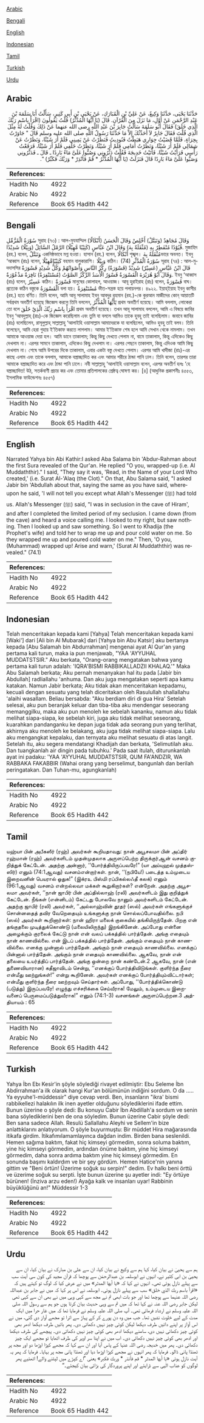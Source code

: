 [Arabic](#arabic)

[Bengali](#bengali)

[English](#english)

[Indonesian](#indonesian)

[Tamil](#tamil)

[Turkish](#turkish)

[Urdu](#urdu)

## Arabic


<div dir="rtl" lang="ar" style={{fontSize:'larger',backgroundColor:'#f8f9fa',padding:20}}>
حَدَّثَنَا يَحْيَى، حَدَّثَنَا وَكِيعٌ، عَنْ عَلِيِّ بْنِ الْمُبَارَكِ، عَنْ يَحْيَى بْنِ أَبِي كَثِيرٍ، سَأَلْتُ أَبَا سَلَمَةَ بْنَ عَبْدِ الرَّحْمَنِ عَنْ أَوَّلِ، مَا نَزَلَ مِنَ الْقُرْآنِ‏.‏ قَالَ ‏(‏يَا أَيُّهَا الْمُدَّثِّرُ‏)‏ قُلْتُ يَقُولُونَ ‏(‏اقْرَأْ بِاسْمِ رَبِّكَ الَّذِي خَلَقَ‏)‏ فَقَالَ أَبُو سَلَمَةَ سَأَلْتُ جَابِرَ بْنَ عَبْدِ اللَّهِ رضى الله عنهما عَنْ ذَلِكَ وَقُلْتُ لَهُ مِثْلَ الَّذِي قُلْتَ فَقَالَ جَابِرٌ لاَ أُحَدِّثُكَ إِلاَّ مَا حَدَّثَنَا رَسُولُ اللَّهِ صلى الله عليه وسلم قَالَ ‏"‏ جَاوَرْتُ بِحِرَاءٍ، فَلَمَّا قَضَيْتُ جِوَارِي هَبَطْتُ فَنُودِيتُ فَنَظَرْتُ عَنْ يَمِينِي فَلَمْ أَرَ شَيْئًا، وَنَظَرْتُ عَنْ شِمَالِي فَلَمْ أَرَ شَيْئًا، وَنَظَرْتُ أَمَامِي فَلَمْ أَرَ شَيْئًا، وَنَظَرْتُ خَلْفِي فَلَمْ أَرَ شَيْئًا، فَرَفَعْتُ رَأْسِي فَرَأَيْتُ شَيْئًا، فَأَتَيْتُ خَدِيجَةَ فَقُلْتُ دَثِّرُونِي وَصُبُّوا عَلَىَّ مَاءً بَارِدًا ـ قَالَ ـ فَدَثَّرُونِي وَصَبُّوا عَلَىَّ مَاءً بَارِدًا قَالَ فَنَزَلَتْ ‏(‏يَا أَيُّهَا الْمُدَّثِّرُ * قُمْ فَأَنْذِرْ * وَرَبَّكَ فَكَبِّرْ‏)‏ ‏"‏‏.‏
</div>
<div style={{backgroundColor:'#f8f9fa',padding:20, marginBottom: 10}}><table> <thead> <tr> <th>References:</th> <th></th> </tr> </thead> <tbody><tr><td>Hadith No</td><td>4922</td></tr><tr><td>Arabic No</td><td>4922</td></tr><tr><td>Reference</td><td>Book 65 Hadith 442</td></tr></tbody></table></div>

## Bengali


<div dir="ltr" lang="bn" style={{fontSize:'larger',backgroundColor:'#f8f9fa',padding:20}}>
سُوْرَةُ الْمُزَّمِّلِ সূরাহ (৭৩) : আল-মুযযাম্মিল وَقَالَ مُجَاهِدٌ (وَتَبَتَّلْ) أَخْلِصْ وَقَالَ الْحَسَنُ (أَنْكَالًا) قُيُوْدًا مُنْفَطِرٌ بِهِ (مُثْقَلَةٌ بِهٰ) وَقَالَ ابْنُ عَبَّاسٍ (كَثِيْبًا مَّهِيْلًا) الرَّمْلُ السَّائِلُ (وَبِيْلًا) شَدِيْدًا. মুজাহিদ (রহ.) বলেন, وَتَبَتَّلْ একনিষ্ঠভাবে মগ্ন হওয়া। হাসান (রহ.) বলেন, أَنْكَالًا শৃঙ্খল। مُثْقَلَةٌ بِهٰভারে অবনত। ইবনু ‘আব্বাস (রাঃ) বলেন, كَثِيْبًامَّهِيْلًا বহমান বালুকারাশি। وَبِيْلًا কঠিন। (74) سُوْرَةُ الْمُدَّثِّرِ সূরাহ (৭৪) : আল-মুদদাসসির قَالَ ابْنُ عَبَّاسٍ (عَسِيْرٌ) شَدِيْدٌ (قَسْوَرَةٌ) رِكْزُ النَّاسِ وَأَصْوَاتُهُمْ وَكُلُّ شَدِيْدٍ قَسْوَرَةٌ وَقَالَ أَبُوْ هُرَيْرَةَ الْقَسْوَرَةُ قَسْوَرٌ الْأَسَدُ الرِّكْزُ الصَّوْتُ (مُسْتَنْفِرَةٌ) نَافِرَةٌ مَذْعُوْرَةٌ. ইবনু ‘আব্বাস (রাঃ) বলেন, عَسِيْرٌ কঠিন। قَسْوَرَةٌ মানুষের কোলাহল, আওয়াজ। আবূ হুরাইরাহ (রাঃ) বলেন, قَسْوَرَةٌ বাঘ। প্রত্যেক কঠিন বস্তুকে الْقَسْوَرَةُ বলা হয়। مُسْتَنْفِرَةٌ ভীত-সন্ত্রস্ত হয়ে পলায়নপর। ৪৯২২. ইয়াহ্ইয়াহ ইবনু কাসীর (রহ.) হতে বর্ণিত। তিনি বলেন, আমি আবূ সালামাহ ইবনু আবদুর রহমান (রহ.)-কে কুরআন মাজীদের কোন্ আয়াতটি সর্বপ্রথম অবতীর্ণ হয়েছে জিজ্ঞেস করলে তিনি বললেন, يٓٓأَيُّهَا الْمُدَّثِّرُ প্রথম অবতীর্ণ হয়েছে। আমি বললাম, লোকেরা তো বলে اقْرَأْ بِاسْمِ رَبِّكَ الَّذِيْ خَلَقَ প্রথম অবতীর্ণ হয়েছে। তখন আবূ সালামাহ বললেন, আমি এ বিষয়ে জাবির ইবনু ‘আবদুল্লাহ্ (রাঃ)-কে জিজ্ঞেস করেছিলাম এবং তুমি যা বললে আমিও তাকে হুবহু তাই বলেছিলাম। জবাবে জাবির (রাঃ) বলেছিলেন, রাসূলুল্লাহ্ সাল্লাল্লাহু ‘আলাইহি ওয়াসাল্লাম আমাদেরকে যা বলেছিলেন, আমিও হুবহু তাই বলব। তিনি বলেছেন, আমি হেরা গুহায় ই’তিকাফ করতে লাগলাম। আমার ই’তিকাফ শেষ হলে আমি সেখান থেকে নামলাম। তখন আমাকে আওয়াজ দেয়া হল। আমি ডানে তাকালাম; কিন্তু কিছু দেখতে পেলাম না, বামে তাকালাম, কিন্তু এদিকেও কিছু দেখলাম না। এরপর সামনে তাকালাম, এদিকেও কিছু দেখলাম না। এরপর পেছনে তাকালাম, কিন্তু এদিওক আমি কিছু দেখলাম না। শেষে আমি উপরের দিকে তাকালাম, এবার একটা বস্তু দেখতে পেলাম। এরপর আমি খাদীজা (রাঃ)-এর কাছে এলাম এবং তাকে বললাম, আমাকে বস্ত্রাচ্ছাদিত কর এবং আমার শরীরে ঠান্ডা পানি ঢাল। তিনি বলেন, তারপর তারা আমাকে বস্ত্রাচ্ছাদিত করে এবং ঠান্ডা পানি ঢালে। নবী সাল্লাল্লাহু ‘আলাইহি ওয়াসাল্লাম বলেন, এরপর অবতীর্ণ হলঃ ‘হে বস্ত্রাচ্ছাদিত! উঠ, সতর্কবাণী প্রচার কর এবং তোমার প্রতিপালকের শ্রেষ্ঠত্ব ঘোষণা কর। [৪] (আধুনিক প্রকাশনীঃ ৪৫৫৩, ইসলামিক ফাউন্ডেশনঃ ৪৫৫৭)
</div>
<div style={{backgroundColor:'#f8f9fa',padding:20, marginBottom: 10}}><table> <thead> <tr> <th>References:</th> <th></th> </tr> </thead> <tbody><tr><td>Hadith No</td><td>4922</td></tr><tr><td>Arabic No</td><td>4922</td></tr><tr><td>Reference</td><td>Book 65 Hadith 442</td></tr></tbody></table></div>

## English


<div dir="ltr" lang="en" style={{fontSize:'larger',backgroundColor:'#f8f9fa',padding:20}}>
Narrated Yahya bin Abi Kathir:I asked Aba Salama bin 'Abdur-Rahman about the first Sura revealed of the Qur'an. He replied "O you, wrapped-up (i.e. Al Muddaththir)." I said, "They say it was, 'Read, in the Name of your Lord Who created,' (i.e. Surat Al-'Alaq (the Clot)." On that, Abu Salama said, "I asked Jabir bin 'Abdullah about that, saying the same as you have said, whereupon he said, 'I will not tell you except what Allah's Messenger (ﷺ) had told us. Allah's Messenger (ﷺ) said, "I was in seclusion in the cave of Hiram', and after I completed the limited period of my seclusion. I came down (from the cave) and heard a voice calling me. I looked to my right, but saw nothing. Then I looked up and saw something. So I went to Khadija (the Prophet's wife) and told her to wrap me up and pour cold water on me. So they wrapped me up and poured cold water on me." Then, 'O you, (Muhammad) wrapped up! Arise and warn,' (Surat Al Muddaththir) was revealed." (74.1)
</div>
<div style={{backgroundColor:'#f8f9fa',padding:20, marginBottom: 10}}><table> <thead> <tr> <th>References:</th> <th></th> </tr> </thead> <tbody><tr><td>Hadith No</td><td>4922</td></tr><tr><td>Arabic No</td><td>4922</td></tr><tr><td>Reference</td><td>Book 65 Hadith 442</td></tr></tbody></table></div>

## Indonesian


<div dir="ltr" lang="id" style={{fontSize:'larger',backgroundColor:'#f8f9fa',padding:20}}>
Telah menceritakan kepada kami [Yahya] Telah menceritakan kepada kami [Waki'] dari [Ali bin Al Mubarak] dari [Yahya bin Abu Katsir] aku bertanya kepada [Abu Salamah bin Abdurrahman] mengenai ayat Al Qur'an yang pertama kali turun, maka ia pun menjawab, "YAA 'AYYUHAL MUDDATSTSIR." Aku berkata, "Orang-orang mengatakan bahwa yang pertama kali turun adalah: 'IQRA'BISMI RABBIKALLADZII KHALAQ.'" Maka Abu Salamah berkata; Aku pernah menanyakan hal itu pada [Jabir bin Abdullah] radliallahu 'anhuma. Dan aku juga mengatakan seperti apa kamu katakan. Namun Jabir berkata; Aku tidak akan menceritakan kepadamu, kecuali dengan sesuatu yang telah diceritakan oleh Rasulullah shallallahu 'alaihi wasallam. Beliau bersabda: "Aku berdiam diri di gua Hira' Setelah selesai, aku pun beranjak keluar dan tiba-tiba aku mendengar seseorang memanggilku, maka aku pun menoleh ke sebelah kananku, namun aku tidak melihat siapa-siapa, ke sebelah kiri, juga aku tidak melihat seseorang, kuarahkan pandanganku ke depan juga tidak ada seorang pun yang terlihat, akhirnya aku menoleh ke belakang, aku juga tidak melihat siapa-siapa. Lalu aku mengangkat kepalaku, dan ternyata aku melihat sesuatu di atas langit. Setelah itu, aku segera mendatangi Khadijah dan berkata, 'Selimutilah aku. Dan tuangkanlah air dingin pada tubuhku.' Pada saat itulah, diturunkanlah ayat ini padaku: 'YAA 'AYYUHAL MUDDATSTSIR, QUM FA'ANDZIR, WA RABBAKA FAKABBIR (Wahai orang yang berselimut, bangunlah dan berilah peringatakan. Dan Tuhan-mu, agungkanlah)
</div>
<div style={{backgroundColor:'#f8f9fa',padding:20, marginBottom: 10}}><table> <thead> <tr> <th>References:</th> <th></th> </tr> </thead> <tbody><tr><td>Hadith No</td><td>4922</td></tr><tr><td>Arabic No</td><td>4922</td></tr><tr><td>Reference</td><td>Book 65 Hadith 442</td></tr></tbody></table></div>

## Tamil


<div dir="ltr" lang="ta" style={{fontSize:'larger',backgroundColor:'#f8f9fa',padding:20}}>
யஹ்யா பின் அபீகஸீர் (ரஹ்) அவர்கள் கூறியதாவது: நான் அபூசலமா பின் அப்திர் ரஹ்மான் (ரஹ்) அவர்களிடம் முதன்முதலாக அருளப்பெற்ற திருக்குர்ஆன் வசனம் குறித்துக் கேட்டேன். அதற்கு அன்னார், ‘‘போர்த்தியிருப்பவரே!” (யா அய்யுஹல் முத்தஸ்ஸிர்) எனும் (74:1ஆவது) வசனம்என்றார்கள். நான், ‘‘(நபியே!) படைத்த உம்முடைய இறைவனின் பெயரால் ஓதுக!” (இக்ரஉ பிஸ்மி ரப்பிகல்லஃதீ கலக்) எனும் (96:1ஆவது) வசனம் என்றல்லவா மக்கள் கூறுகிறார்கள்? என்றேன். அதற்கு அபூசலமா அவர்கள், ‘‘நான் ஜாபிர் பின் அப்தில்லாஹ் (ரலி) அவர்களிடம் இது குறித்துக் கேட்டேன். நீங்கள் (என்னிடம்) கேட்டது போலவே நானும் அவர்களிடம் கேட்டேன். அதற்கு ஜாபிர் (ரலி) அவர்கள், ‘‘அல்லாஹ்வின் தூதர் (ஸல்) அவர்கள் எங்களுக்குச் சொன்னதைத் தவிர வேறெதையும் உங்களுக்கு நான் சொல்லப்போவதில்லை. நபி (ஸல்) அவர்கள் கூறினார்கள்: நான் ஹிரா மலைக் குகையில் தங்கியிருந்தேன். பிறகு என் தங்குதலை முடித்துக்கொண்டு (மலையிலிருந்து) இறங்கினேன். அப்போது என்னை அழைக்கும் குரலைக் கேட்டு நான் என் வலப் பக்கத்தில் பார்த்தேன். அங்கு எதையும் நான் காணவில்லை. என் இடப் பக்கத்தில் பார்த்தேன். அங்கும் எதையும் நான் காணவில்லை. எனக்கு முன்னால் பார்த்தேன். அங்கும் நான் எதையும் காணவில்லை. எனக்குப் பின்னால் பார்த்தேன். அங்கும் நான் எதையும் காணவில்லை. ஆகவே, நான் என் தலையை உயர்த்திப் பார்த்தேன். அங்கு ஒன்றை நான் கண்டேன்.2 ஆகவே, நான் (என் துணைவியாரான) கதீஜாவிடம் சென்று, ‘‘எனக்குப் போர்த்திவிடுங்கள். குளிர்ந்த நீரை என்மீது ஊற்றுங்கள்!” என்று கூறினேன். அவர்கள் எனக்குப் போர்த்தியும்விட்டார்கள்; என்மீது குளிர்ந்த நீரை ஊற்றவும் செய்தார்கள். அப்போது, ‘‘போர்த்திக்கொண்டு (படுத்து) இருப்பவரே! எழுந்து எச்சரிக்கை செய்வீராக! மேலும், உம்முடைய இறைவனைப் பெருமைப்படுத்துவீராக!” எனும் (74:1-3) வசனங்கள் அருளப்பெற்றன.3 அத்தியாயம் : 65
</div>
<div style={{backgroundColor:'#f8f9fa',padding:20, marginBottom: 10}}><table> <thead> <tr> <th>References:</th> <th></th> </tr> </thead> <tbody><tr><td>Hadith No</td><td>4922</td></tr><tr><td>Arabic No</td><td>4922</td></tr><tr><td>Reference</td><td>Book 65 Hadith 442</td></tr></tbody></table></div>

## Turkish


<div dir="ltr" lang="tr" style={{fontSize:'larger',backgroundColor:'#f8f9fa',padding:20}}>
Yahya İbn Ebı Kesir'in şöyle söylediği rivayet edilmiştir: Ebu Seleme İbn Abdirrahman'a ilk olarak hangi Kur'an bölümünün indiğini sordum. O da ..... Ya eyyuhe'l-müddessir" diye cevap verdi. Ben, insanların "ikra' bismi rabbikellezi halakılın ilk inen ayetler olduğunu söylediklerini ifade ettim. Bunun üzerine o şöyle dedi: Bu konuyu Cabir İbn Abdillah'a sordum ve senin bana söylediklerini ben de ona söyledim. Bunun üzerine Cabir şöyle dedi: Ben sana sadece Allah. Resulü Sallallahu Aleyhi ve Sellem'in bize anlattıklarını anlatıyorum. O şöyle buyurmuştu: Bir müddet Hira mağarasında itikafa girdim. İtikafımılamamlayınca dağdan indim. Birden bana seslenildi. Hemen sağıma baktım, fakat hiç kimseyi görmedim, sonra soluma baktım, yine hiç kimseyi görmedim, ardından önüme baktım, yine hiç kimseyi görmedim, daha sonra ardıma baktım yine hiç kimseyi görmedim. En sonunda başımı kaldırdım ve bir şey gördüm. Hemen Hatice'nin yanına gittim ve "Beni örtün! Üzerime soğuk su serpin!" dedim. Ev halkı beni örttü ve üzerime soğuk su serpti. İşte bunun üzerine şu ayetler indi: "Ey örtüye bürünen! (İnziva arzu eden!) Ayağa kalk ve insanları uyar! Rabbinin büyüklüğünü an!" Müddessir 1-3
</div>
<div style={{backgroundColor:'#f8f9fa',padding:20, marginBottom: 10}}><table> <thead> <tr> <th>References:</th> <th></th> </tr> </thead> <tbody><tr><td>Hadith No</td><td>4922</td></tr><tr><td>Arabic No</td><td>4922</td></tr><tr><td>Reference</td><td>Book 65 Hadith 442</td></tr></tbody></table></div>

## Urdu


<div dir="rtl" lang="ur" style={{fontSize:'larger',backgroundColor:'#f8f9fa',padding:20}}>
ہم سے یحییٰ نے بیان کیا، کہا ہم سے وکیع نے بیان کیا، ان سے علی بن مبارک نے بیان کیا، ان سے یحییٰ بن ابی کثیر نے، انہوں نے ابوسلمہ بن عبدالرحمٰن سے پوچھا کہ قرآن مجید کی کون سی آیت سب سے پہلے نازل ہوئی تھی۔ انہوں نے کہا کہ «يا أيها المدثر‏» میں نے عرض کیا کہ لوگ تو کہتے ہیں کہ «اقرأ باسم ربك الذي خلق‏» سب سے پہلے نازل ہوئی۔ ابوسلمہ نے اس پر کہا کہ میں نے جابر بن عبداللہ رضی اللہ عنہما سے پوچھا تھا اور جو بات ابھی تم نے مجھ سے کہی وہی میں نے بھی ان سے کہی تھی لیکن جابر رضی اللہ عنہ نے کہا تھا کہ میں تم سے وہی حدیث بیان کرتا ہوں جو ہم سے رسول اللہ صلی اللہ علیہ وسلم نے ارشاد فرمائی تھی۔ آپ صلی اللہ علیہ وسلم نے فرمایا تھا کہ میں غار حرا میں ایک مدت کے لیے خلوت نشیں تھا۔ جب میں وہ دن پورے کر کے پہاڑ سے اترا تو مجھے آواز دی گئی، میں نے اس آواز پر اپنے دائیں طرف دیکھا لیکن کوئی چیز نہیں دکھائی دی۔ پھر بائیں طرف دیکھا ادھر بھی کوئی چیز دکھائی نہیں دی، سامنے دیکھا ادھر بھی کوئی چیز نہیں دکھائی دی۔ پیچھے کی طرف دیکھا اور ادھر بھی کوئی چیز نہیں دکھائی دی۔ اب میں نے اپنا سر اوپر کی طرف اٹھایا تو مجھے ایک چیز دکھائی دی۔ پھر میں خدیجہ رضی اللہ عنہا کے پاس آیا اور ان سے کہا کہ مجھے کپڑا اوڑھا دو اور مجھ پر ٹھنڈا پانی ڈالو۔ فرمایا کہ پھر انہوں نے مجھے کپڑا اوڑھا دیا اور ٹھنڈا پانی مجھ پر بہایا۔ فرمایا کہ پھر یہ آیت نازل ہوئی «يا أيها المدثر * قم فأنذر * وربك فكبر‏» یعنی ”اے کپڑے میں لپٹنے والے! اٹھئیے پھر لوگوں کو عذاب الٰہی سے ڈرایئے اور اپنے پروردگار کی بڑائی بیان کیجئے۔“
</div>
<div style={{backgroundColor:'#f8f9fa',padding:20, marginBottom: 10}}><table> <thead> <tr> <th>References:</th> <th></th> </tr> </thead> <tbody><tr><td>Hadith No</td><td>4922</td></tr><tr><td>Arabic No</td><td>4922</td></tr><tr><td>Reference</td><td>Book 65 Hadith 442</td></tr></tbody></table></div>
